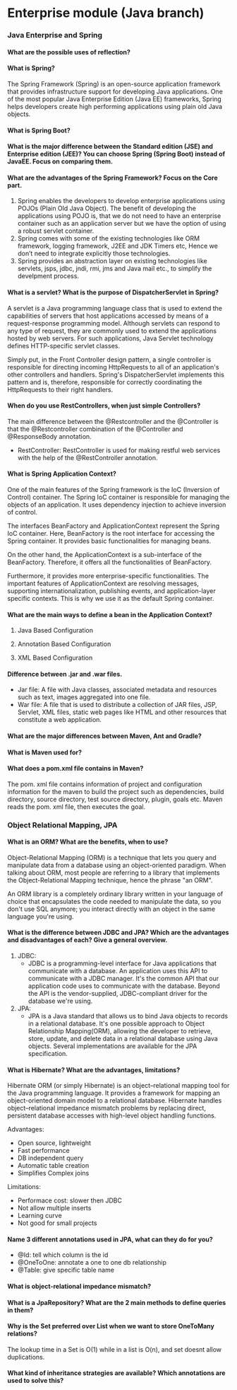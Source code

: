 # Enterprise module (Java branch)

### Java Enterprise and Spring

#### What are the possible uses of reflection?

#### What is Spring?
The Spring Framework (Spring) is an open-source application framework that provides infrastructure support for developing Java applications. One of the most popular Java Enterprise Edition (Java EE) frameworks, Spring helps developers create high performing applications using plain old Java objects.



#### What is Spring Boot?
#### What is the major difference between the Standard edition (JSE) and Enterprise edition (JEE)? You can choose Spring (Spring Boot) instead of JavaEE. Focus on comparing them.
#### What are the advantages of the Spring Framework? Focus on the Core part.
1. Spring enables the developers to develop enterprise applications using POJOs (Plain Old Java Object). The benefit of developing the applications using POJO is, that we do not need to have an enterprise container such as an application server but we have the option of using a robust servlet container.
2. Spring comes with some of the existing technologies like ORM framework, logging framework, J2EE and JDK Timers etc, Hence we don’t need to integrate explicitly those technologies.
3. Spring provides an abstraction layer on existing technologies like servlets, jsps, jdbc, jndi, rmi, jms and Java mail etc., to simplify the develpment process.

#### What is a servlet? What is the purpose of DispatcherServlet in Spring?
A servlet is a Java programming language class that is used to extend the capabilities of servers that host applications accessed by means of a request-response programming model. Although servlets can respond to any type of request, they are commonly used to extend the applications hosted by web servers. For such applications, Java Servlet technology defines HTTP-specific servlet classes.

Simply put, in the Front Controller design pattern, a single controller is responsible for directing incoming HttpRequests to all of an application's other controllers and handlers.
Spring's DispatcherServlet implements this pattern and is, therefore, responsible for correctly coordinating the HttpRequests to their right handlers.

#### When do you use RestControllers, when just simple Controllers?
The main difference between the @Restcontroller and the @Controller is that the @Restcontroller combination of the @Controller and @ResponseBody annotation. 
- RestController: RestController is used for making restful web services with the help of the @RestController annotation.
#### What is Spring Application Context?
One of the main features of the Spring framework is the IoC (Inversion of Control) container. The Spring IoC container is responsible for managing the objects of an application. It uses dependency injection to achieve inversion of control.

The interfaces BeanFactory and ApplicationContext represent the Spring IoC container. Here, BeanFactory is the root interface for accessing the Spring container. It provides basic functionalities for managing beans.

On the other hand, the ApplicationContext is a sub-interface of the BeanFactory. Therefore, it offers all the functionalities of BeanFactory.

Furthermore, it provides more enterprise-specific functionalities. The important features of ApplicationContext are resolving messages, supporting internationalization, publishing events, and application-layer specific contexts. This is why we use it as the default Spring container.
#### What are the main ways to define a bean in the Application Context?
1. Java Based Configuration


2. Annotation Based Configuration


3. XML Based Configuration
#### Difference between .jar and .war files.
- Jar file: A file with Java classes, associated metadata and resources such as text, images aggregated into one file.
- War file: A file that is used to distribute a collection of JAR files, JSP, Servlet, XML files, static web pages like HTML and other resources that constitute a web application.

#### What are the major differences between Maven, Ant and Gradle?
#### What is Maven used for?
#### What does a pom.xml file contains in Maven?
The pom. xml file contains information of project and configuration information for the maven to build the project such as dependencies, build directory, source directory, test source directory, plugin, goals etc. Maven reads the pom. xml file, then executes the goal.

### Object Relational Mapping, JPA

#### What is an ORM? What are the benefits, when to use?
Object-Relational Mapping (ORM) is a technique that lets you query and manipulate data from a database using an object-oriented paradigm. When talking about ORM, most people are referring to a library that implements the Object-Relational Mapping technique, hence the phrase "an ORM".

An ORM library is a completely ordinary library written in your language of choice that encapsulates the code needed to manipulate the data, so you don't use SQL anymore; you interact directly with an object in the same language you're using.
#### What is the difference between JDBC and JPA? Which are the advantages and disadvantages of each? Give a general overview.
1. JDBC: 
    - JDBC is a programming-level interface for Java applications that communicate with a database. An application uses this API to communicate with a JDBC manager. It's the common API that our application code uses to communicate with the database. Beyond the API is the vendor-supplied, JDBC-compliant driver for the database we're using.
2. JPA: 
    - JPA is a Java standard that allows us to bind Java objects to records in a relational database. It's one possible approach to Object Relationship Mapping(ORM), allowing the developer to retrieve, store, update, and delete data in a relational database using Java objects. Several implementations are available for the JPA specification.

#### What is Hibernate? What are the advantages, limitations?
Hibernate ORM (or simply Hibernate) is an object–relational mapping tool for the Java programming language. It provides a framework for mapping an object-oriented domain model to a relational database. Hibernate handles object–relational impedance mismatch problems by replacing direct, persistent database accesses with high-level object handling functions.

Advantages: 
- Open source, lightweight
- Fast performance
- DB independent query
- Automatic table creation
- Simplifies Complex joins

Limitations: 
- Performace cost: slower then JDBC
- Not allow multiple inserts
- Learning curve
- Not good for small projects

#### Name 3 different annotations used in JPA, what can they do for you?
- @Id: tell which column is the id
- @OneToOne: annotate a one to one db relationship
- @Table: give specific table name
#### What is object-relational impedance mismatch?


#### What is a JpaRepository? What are the 2 main methods to define queries in them?
#### Why is the Set preferred over List when we want to store OneToMany relations?
The lookup time in a Set is O(1) while in a list is O(n), and set doesnt allow duplications.
#### What kind of inheritance strategies are available? Which annotations are used to solve this?
